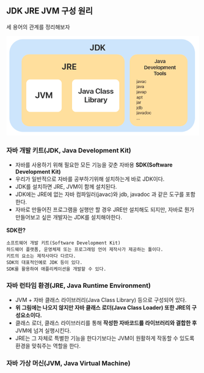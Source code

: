 ## JDK JRE JVM 구성 원리

세 용어의 관계를 정리해보자

![JVM_img_01.png](../Img/JVM_img_01.png)

### 자바 개발 키트(JDK, Java Development Kit)
- 자바를 사용하기 위해 필요한 모든 기능을 갖춘 자바용 **SDK(Software Development Kit)**
- 우리가 일반적으로 자바를 공부하기위해 설치하는게 바로 JDK이다.
- JDK를 설치하면 JRE, JVM이 함께 설치된다.
- JDK에는 JRE에 없는 자바 컴파일러(javac)와 jdb, javadoc 과 같은 도구를 포함한다.
- 자바로 만들어진 프로그램을 실행만 할 경우 JRE만 설치해도 되지만, 자바로 뭔가 만들어보고 싶은 개발자는 JDK를 설치해야한다.

**SDK란?**
```
소프트웨어 개발 키트(Software Development Kit)
하드웨어 플랫폼, 운영체제 또는 프로그래밍 언어 제작사가 제공하는 툴이다.
키트의 요소는 제작사마다 다르다.
SDK의 대표적인예로 JDK 등이 있다.
SDK를 활용하여 애플리케이션을 개발할 수 있다.
```

### 자바 런타임 환경(JRE, Java Runtime Environment)
- JVM + 자바 클래스 라이브러리(Java Class Library) 등으로 구성되어 있다.
- **위 그림에는 나오지 않지만 자바 클래스 로더(Java Class Loader) 또한 JRE의 구성요소이다.**
- 클래스 로더, 클래스 라이브러리를 통해 **작성한 자바코드를 라이브러리와 결합한 후** JVM에 넘겨 실행시킨다.
- JRE는 그 자체로 특별한 기능을 한다기보다는 JVM이 원활하게 작동할 수 있도록 환경을 맞춰주는 역할을 한다.

### 자바 가상 머신(JVM, Java Virtual Machine)
